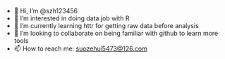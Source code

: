 - 👋 Hi, I’m @szh123456
- 👀 I’m interested in doing data job with R 
- 🌱 I’m currently learning httr for getting raw data before analysis
- 💞️ I’m looking to collaborate on being familiar with github to learn more tools
- 📫 How to reach me: suozehui5473@126.com

<!---
szh123456/szh123456 is a ✨ special ✨ repository because its `README.md` (this file) appears on your GitHub profile.
You can click the Preview link to take a look at your changes.
--->
